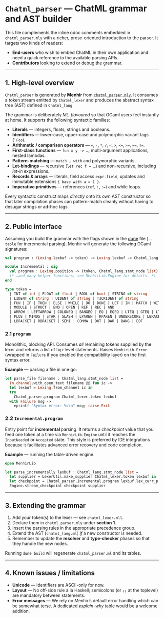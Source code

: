 # `Chatml_parser` — ChatML grammar and AST builder

This file complements the inline odoc comments embedded in
`chatml_parser.mly` with a richer, prose-oriented introduction to the
parser.  It targets two kinds of readers:

* **End-users** who wish to embed ChatML in their own application and
  need a quick reference to the available parsing APIs.
* **Contributors** looking to extend or debug the grammar.


---

## 1. High-level overview

`Chatml_parser` is generated by **Menhir** from
[`chatml_parser.mly`](./chatml_parser.mly).  It consumes a token stream
emitted by `Chatml_lexer` and produces the abstract syntax tree (AST)
defined in `Chatml_lang`.

The grammar is deliberately *ML-flavoured* so that OCaml users feel
instantly at home.  It supports the following syntactic families:

* **Literals** — integers, floats, strings and booleans.
* **Identifiers** — lower-case, upper-case and polymorphic variant
  tags (<code>`Foo</code>).
* **Arithmetic / comparison operators** — `+`, `-`, `*`, `/`, `<`,
  `>`, `<=`, `>=`, `==`, `!=`.
* **First-class functions** — `fun x y -> …`, multi-argument
  applications, nested lambdas.
* **Pattern-matching** — `match … with` and polymorphic variants.
* **Let-bindings** — recursive (`let rec f = …`) and non-recursive,
  including *let-in* expressions.
* **Records & arrays** — literals, field access `expr.field`, updates
  and immutable extensions `{ base with a = 1 }`.
* **Imperative primitives** — references (`ref`, `!`, `:=`) and while
  loops.

Every syntactic construct maps *directly* onto its own AST constructor
so that later compilation phases can pattern-match cleanly without
having to desugar strings or ad-hoc tags.


---

## 2. Public interface

Assuming you build the grammar with the flags shown in the
[dune](./dune) file (`--table` for incremental parsing), Menhir will
generate the following OCaml signatures:

```ocaml
val program : (Lexing.lexbuf -> token) -> Lexing.lexbuf -> Chatml_lang.stmt_node list

module Incremental : sig
  val program : Lexing.position -> (token, Chatml_lang.stmt_node list) MenhirLib.IncrementalEngine.checkpoint
  (* …and many helper functions; see MenhirLib.Engine for details. *)
end

type token =
  | INT of int | FLOAT of float | BOOL of bool | STRING of string
  | LIDENT of string | UIDENT of string | TICKIDENT of string
  | FUN | IF | THEN | ELSE | WHILE | DO | DONE | LET | IN | MATCH | WITH
  | MODULE | STRUCT | END | OPEN | REF | REC | AND
  | ARROW | LEFTARROW | COLONEQ | BANGEQ | EQ | EQEQ | LTEQ | GTEQ | LT | GT
  | PLUS | MINUS | STAR | SLASH | LPAREN | RPAREN | UNDERSCORE | LBRACE | RBRACE
  | LBRACKET | RBRACKET | SEMI | COMMA | DOT | BAR | BANG | EOF
```

### 2.1 `program`

Monolithic, blocking API.  Consumes *all* remaining tokens supplied by
the lexer and returns a list of top-level statements.  Raises
`MenhirLib.Error` (wrapped in `Failure` if you enabled the compatibility
layer) on the first syntax error.

**Example** — parsing a file in one go:

```ocaml
let parse_file filename : Chatml_lang.stmt_node list =
  In_channel.with_open_text filename @@ fun ic ->
  let lexbuf = Lexing.from_channel ic in
  try
    Chatml_parser.program Chatml_lexer.token lexbuf
  with Failure msg ->
    eprintf "Syntax error: %s\n" msg; raise Exit
```

### 2.2 `Incremental.program`

Entry point for **incremental** parsing.  It returns a *checkpoint*
value that you feed one token at a time via `MenhirLib.Engine` until it
reaches the `InputNeeded` or `Accepted` state.  This style is preferred
by IDE integrations because it facilitates advanced error recovery and
code completion.

**Example** — running the table-driven engine:

```ocaml
open MenhirLib

let parse_incrementally lexbuf : Chatml_lang.stmt_node list =
  let supplier = LexerUtil.make_supplier Chatml_lexer.token lexbuf in
  let checkpoint = Chatml_parser.Incremental.program lexbuf.lex_curr_p in
  Engine.stream_checkpoint checkpoint supplier
```


---

## 3. Extending the grammar

1. Add your token(s) to the lexer — see `chatml_lexer.mll`.
2. Declare them in `chatml_parser.mly` under **section 1**.
3. Insert the parsing rules in the appropriate precedence group.
4. Extend the AST (`chatml_lang.ml`) *if* a new constructor is needed.
5. Remember to update the **resolver** and **type-checker** phases so
   that they handle the new nodes.

Running `dune build` will regenerate `chatml_parser.ml` and its tables.


---

## 4. Known issues / limitations

* **Unicode** — Identifiers are ASCII-only for now.
* **Layout** — No off-side rule à la Haskell; semicolons (or `;;` at
  the toplevel) are mandatory between statements.
* **Error messages** — We rely on Menhir’s default error handling which
  can be somewhat terse.  A dedicated *explain-why* table would be a
  welcome addition.



